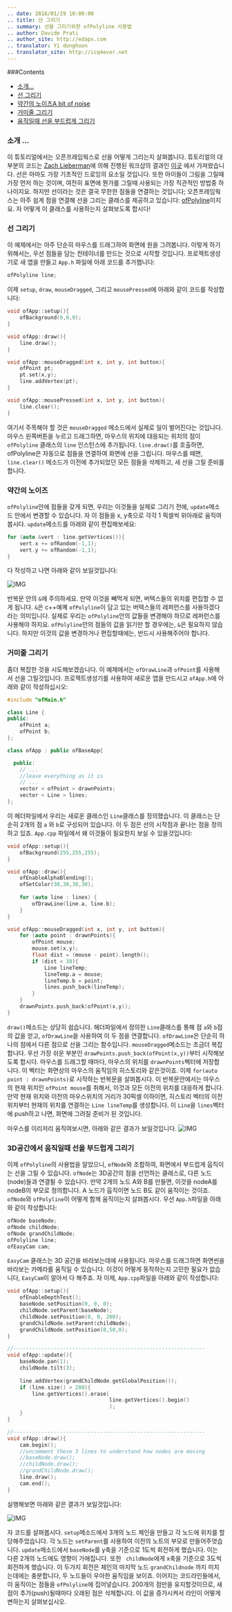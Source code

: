 ```yaml
---
.. date: 2016/01/29 10:00:00
.. title: 선 그리기
.. summary: 선을 그리기위한 ofPolyline 사용법
.. author: Davide Prati
.. author_site: http://edapx.com
.. translator: Yi donghoon
.. translator_site: http://icq4ever.net
---
```


###Contents

* [소개...](#introducing)
* [선 그리기](#first)
* [약간의 노이즈A bit of noise](#noise)
* [거미줄 그리기](#web)
* [움직일때 선을 부드럽게 그리기](#ofNode)

<a name="introducing"></a>
### 소개 ...

이 튜토리얼에서는 오픈프레임웍스로 선을 어떻게 그리는지 살펴봅니다. 튜토리얼의 대부분의 코드는 [Zach Lieberman](http://thesystemis.com/)에 의해 진행된 워크샵의 결과인 [이곳](https://github.com/ofZach/VAW_workshop/tree/master/drawingWorkshop) 에서 가져왔습니다.
선은 아마도 가장 기초적인 드로잉의 요소일 것입니다. 또한 아이들이 그림을 그릴때 가장 먼저 하는 것이며, 여전히 표면에 뭔가를 그릴때 사용되는 가장 직관적인 방법중 하나이지요. 하지만 선이라는 것은 결국 무한한 점들을 연결하는 것입니다; 오픈프레임웍스는 아주 쉽게 점을 연결해 선을 그리는 클래스를 제공하고 있습니다: [ofPolyline](http://openframeworks.cc/documentation/graphics/ofPolyline/)이지요. 자 어떻게 이 클래스를 사용하는지 살펴보도록 합시다!

<a name="first"></a>
### 선 그리기

이 예제에서는 아주 단순히 마우스를 드래그하여 화면에 원을 그려봅니다. 이렇게 하기 위해서는, 우선 점들을 담는 컨테이너를 만드는 것으로 시작할 것입니다. 
프로젝트생성기로 새 앱을 만들고 `App.h` 파일에 아래 코드를 추가햅니다:

```cpp
ofPolyline line;
```

이제 `setup`, `draw`, `mouseDragged`, 그리고 `mousePressed`에 아래와 같이 코드를 작성합니다:

```cpp
void ofApp::setup(){
    ofBackground(0,0,0);
}

void ofApp::draw(){
    line.draw();
}

void ofApp::mouseDragged(int x, int y, int button){
    ofPoint pt;
    pt.set(x,y);
    line.addVertex(pt);
}

void ofApp::mousePressed(int x, int y, int button){
    line.clear();
}
```

여기서 주목해야 할 것은 `mouseDragged` 메소드에서 실제로 일이 벌어진다는 것입니다. 마우스 왼쪽버튼을 누르고 드래그하면, 마우스의 위치에 대응되는 위치의 점이 `ofPolyline` 클래스의 `line` 인스턴스에 추가됩니다. `line.draw()`를 호출하면, ofPolyline은 자동으로 점들을 연결하여 화면에 선을 그립니다. 마우스를 떼면, `line.clear()` 메소드가 이전에 추가되었던 모든 점들을 삭제하고, 새 선을 그릴 준비를 합니다.

<a name="noise"></a>
### 약간의 노이즈

`ofPolyline`안에 점들을 갖게 되면, 우리는 이것들을 실제로 그리기 전에, `update`메소드 안에서 변경할 수 있습니다. 자 이 점들을 x, y축으로 각각 1 픽셀씩 위아래로 움직여봅시다. `update`메소드를 아래와 같이 편집해보세요:

```cpp
for (auto &vert : line.getVertices()){
    vert.x += ofRandom(-1,1);
    vert.y += ofRandom(-1,1);
}
```

다 작성하고 나면 아래와 같이 보일것입니다:

![IMG](line-noise.gif)

반복문 안의 `&`에 주의하세요. 만약 이것을 빼먹게 되면, 버텍스들의 위치를 편집할 수 없게 됩니다. `&`은 c++예꼐 `ofPolyline`이 담고 있는 버텍스들의 레퍼런스를 사용하겠다 라는 의미입니다. 실제로 우리는 `ofPolyline`안의 값들을 변경해야 하므로 레퍼런스를 사용해야 하지요. `ofPolyline`안의 점들의 값을 읽기만 할 경우에는, `&`은 필요하지 않습니다. 하지만 이것의 값을 변경하거나 편집할때에는, 반드시 사용해주어야 합니다.

<a name="web"></a>
### 거미줄 그리기

좀더 복잡한 것을 시도해보겠습니다. 이 예제에서는 `ofDrawLine`과 `ofPoint`를 사용해서 선을 그릴것입니다. 프로젝트생성기를 사용하여 새로운 앱을 만드시고 `ofApp.h`에 아래와 같이 작성하십시오:

```cpp
#include "ofMain.h"

class Line {
public: 
    ofPoint a;
    ofPoint b;
};

class ofApp : public ofBaseApp{

  public:
    // ...
    //leave everything as it is
    // ...
    vector < ofPoint > drawnPoints;
    vector < Line > lines;
};
```

이 헤더파일에서 우리는 새로운 클래스인 `Line`클래스를 정의했습니다. 이 클래스는 단순히 2개의 점 `a` 와 `b`로 구성되어 있습니다. 이 두 점은 선의 시작점과 끝나는 점을 정의하고 있죠. `App.cpp` 파일에서 왜 이것들이 필요한지 보실 수 있을것입니다:

```cpp
void ofApp::setup(){
    ofBackground(255,255,255);
}

void ofApp::draw(){
    ofEnableAlphaBlending();
    ofSetColor(30,30,30,30);
    
    for (auto line : lines) {
        ofDrawLine(line.a, line.b);
    }
}

void ofApp::mouseDragged(int x, int y, int button){
    for (auto point : drawnPoints){
        ofPoint mouse;
        mouse.set(x,y);
        float dist = (mouse - point).length();
        if (dist < 30){
            Line lineTemp;
            lineTemp.a = mouse;
            lineTemp.b = point;
            lines.push_back(lineTemp);
        }
    }
    drawnPoints.push_back(ofPoint(x,y));
}
```

`draw()`메소드는 상당히 쉽습니다. 헤더파일에서 정의한 `Line`클래스를 통해 점 `a`와 `b`점의 값을 얻고, `ofDrawLine`을 사용하여 이 두 점을 연결합니다. `ofDrawLine`은 단순히 하나의 점에서 다른 점으로 선을 그리는 함수입니다.
`mouseDragged`메소드는 조금더 복잡합니다. 우선 가장 쉬운 부분인 `drawPoints.push_back(ofPoint(x,y))`부터 시작해보도록 합시다. 마우스를 드래그할 때마다, 마우스의 위치를 `drawnPoints`벡터에 저장합니다. 이 벡터는 화면상의 마우스의 움직임의 히스토리와 같은것이죠. 이제 `for(auto point : drawnPoints)`로 시작하는 반복문을 살펴봅시다. 이 반복문안에서는 마우스의 현재 위치인 `ofPoint mouse`를 취해서, 이것과 모든 이전의 위치를 대응하게 합니다. 만약 현재 위치와 이전의 마우스위치의 거리가 30픽셀 이하이면, 히스토리 벡터의 이전 위치부터 현재의 위치를 연결하는 `Line lineTemp`를 생성합니다. 이 `Line`을 `lines`벡터에 push하고 나면, 화면에 그려질 준비가 된 것입니다.

마우스를 이리저리 움직여보시면, 아래와 같은 결과가 보일것입니다.
![IMG](web.png)

<a name="ofNode"></a>
### 3D공간에서 움직일때 선을 부드럽게 그리기

이제 `ofPolyline`의 사용법을 알았으니, `ofNode`와 조합하여, 화면에서 부드럽게 웁직이는 선을 그릴 수 있습니다. `ofNode`는 3D공간의 점을 선언하는 클래스로, 다른 노드(node)들과 연결될 수 있습니다. 만약 2개의 노드 A와 B를 만들면, 이것을 nodeA를 nodeB의 부모로 정의합니다. A 노드가 웁직이면 노드 B도 같이 움직이는 것이죠. `ofNode`와 `ofPolyline`이 어떻게 함께 움직이는지 살펴봅시다. 우선 `App.h`파일을 아래와 같이 작성합니다:


```cpp
ofNode baseNode;
ofNode childNode;
ofNode grandChildNode;
ofPolyline line;
ofEasyCam cam;
```

`EasyCam` 클래스는 3D 공간을 바라보는데에 사용됩니다. 마우스를 드래그하면 화면씬을 바라보는 카메라를 움직일 수 있습니다. 이것이 어떻게 동작하는지 고민한 필요가 없습니다, `EasyCam`이 알아서 다 해주죠. 자 이제, `App.cpp`파일을 아래와 같이 작성합니다:

```cpp
void ofApp::setup(){
    ofEnableDepthTest();
    baseNode.setPosition(0, 0, 0);
    childNode.setParent(baseNode);
    childNode.setPosition(0, 0, 200);
    grandChildNode.setParent(childNode);
    grandChildNode.setPosition(0,50,0);
}

//--------------------------------------------------------------
void ofApp::update(){
    baseNode.pan(1);
    childNode.tilt(3);
    
    line.addVertex(grandChildNode.getGlobalPosition());
    if (line.size() > 200){
        line.getVertices().erase(
                                 line.getVertices().begin()
                                 );
    }
}

//--------------------------------------------------------------
void ofApp::draw(){
    cam.begin();
    //uncomment these 3 lines to understand how nodes are moving
    //baseNode.draw();
    //childNode.draw();
    //grandChildNode.draw();
    line.draw();
    cam.end();
}
```
실행해보면 아래와 같은 결과가 보일것입니다:

![IMG](line-nodes.gif)

자 코드를 살펴봅시다. `setup`메소드에서 3개의 노드 체인을 만들고 각 노드에 위치를 할당해주었습니다. 각 노드는 `setParent`를 사용하여 이전의 노트의 부모로 만들어주엇습니다. `update`메소드에서 `baseNode`를 y축을 기준으로 1도씩 회전하게 했습니다. 이는 다른 2개의 노드에도 영향이 가애집니다. 또한 ` childNode`에게 x축을 기준으로 3도씩 회전하게 했습니다. 이 두가지 회전은 체인의 마지막 노드 `grandChildnode` 까지 미치는데에는 충분합니다, 두 노드들이 우아한 움직임을 보이죠. 이어지는 코드라인들에서, 이 움직이는 점들을 `ofPolyline`에 집어넣습니다. 200개의 점만을 유지할것이므로, 새 점이 추가(push)될때마다 오래된 점은 삭제합니다. 이 값을 증가시켜서 라인이 어떻게 변하는지 살펴보십시오.


